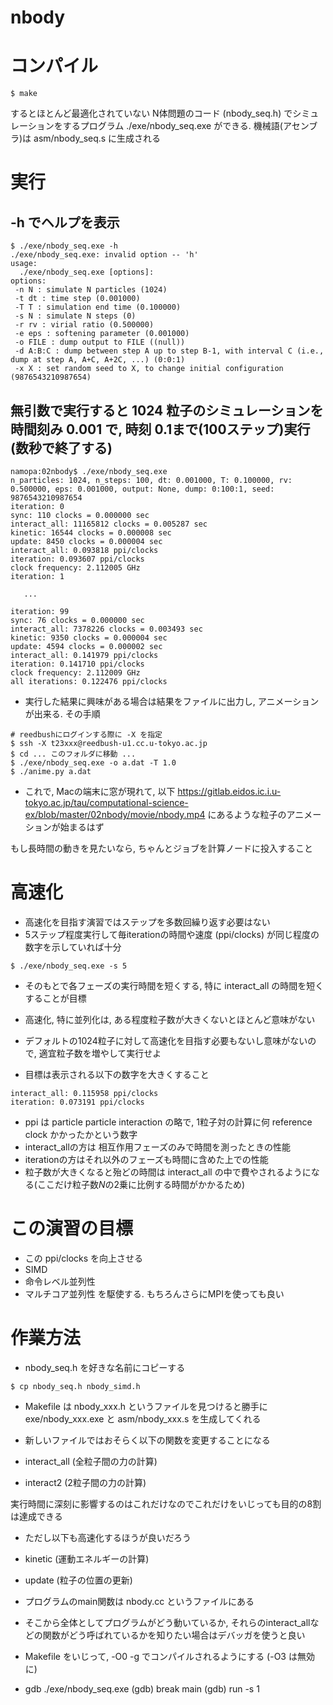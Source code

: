 # nbody

# コンパイル

```
$ make
```

するとほとんど最適化されていない N体問題のコード (nbody_seq.h) でシミュレーションをするプログラム ./exe/nbody_seq.exe ができる. 機械語(アセンブラ)は asm/nbody_seq.s に生成される

# 実行

## -h でヘルプを表示

```
$ ./exe/nbody_seq.exe -h
./exe/nbody_seq.exe: invalid option -- 'h'
usage:
  ./exe/nbody_seq.exe [options]:
options:
 -n N : simulate N particles (1024)
 -t dt : time step (0.001000)
 -T T : simulation end time (0.100000)
 -s N : simulate N steps (0)
 -r rv : virial ratio (0.500000)
 -e eps : softening parameter (0.001000)
 -o FILE : dump output to FILE ((null))
 -d A:B:C : dump between step A up to step B-1, with interval C (i.e., dump at step A, A+C, A+2C, ...) (0:0:1)
 -x X : set random seed to X, to change initial configuration (9876543210987654)
```

## 無引数で実行すると 1024 粒子のシミュレーションを時間刻み 0.001 で, 時刻 0.1まで(100ステップ)実行 (数秒で終了する)

```
namopa:02nbody$ ./exe/nbody_seq.exe
n_particles: 1024, n_steps: 100, dt: 0.001000, T: 0.100000, rv: 0.500000, eps: 0.001000, output: None, dump: 0:100:1, seed: 9876543210987654
iteration: 0
sync: 110 clocks = 0.000000 sec
interact_all: 11165812 clocks = 0.005287 sec
kinetic: 16544 clocks = 0.000008 sec
update: 8450 clocks = 0.000004 sec
interact_all: 0.093818 ppi/clocks
iteration: 0.093607 ppi/clocks
clock frequency: 2.112005 GHz
iteration: 1

   ...

iteration: 99
sync: 76 clocks = 0.000000 sec
interact_all: 7378226 clocks = 0.003493 sec
kinetic: 9350 clocks = 0.000004 sec
update: 4594 clocks = 0.000002 sec
interact_all: 0.141979 ppi/clocks
iteration: 0.141710 ppi/clocks
clock frequency: 2.112009 GHz
all iterations: 0.122476 ppi/clocks
```

* 実行した結果に興味がある場合は結果をファイルに出力し, アニメーションが出来る. その手順

```
# reedbushにログインする際に -X を指定
$ ssh -X t23xxx@reedbush-u1.cc.u-tokyo.ac.jp
$ cd ... このフォルダに移動 ...
$ ./exe/nbody_seq.exe -o a.dat -T 1.0
$ ./anime.py a.dat
```

* これで, Macの端末に窓が現れて, 以下 https://gitlab.eidos.ic.i.u-tokyo.ac.jp/tau/computational-science-ex/blob/master/02nbody/movie/nbody.mp4 にあるような粒子のアニメーションが始まるはず

もし長時間の動きを見たいなら, ちゃんとジョブを計算ノードに投入すること

# 高速化

* 高速化を目指す演習ではステップを多数回繰り返す必要はない
* 5ステップ程度実行して毎iterationの時間や速度 (ppi/clocks) が同じ程度の数字を示していれば十分

```
$ ./exe/nbody_seq.exe -s 5
```

* そのもとで各フェーズの実行時間を短くする, 特に interact_all の時間を短くすることが目標

* 高速化, 特に並列化は, ある程度粒子数が大きくないとほとんど意味がない
* デフォルトの1024粒子に対して高速化を目指す必要もないし意味がないので, 適宜粒子数を増やして実行せよ
* 目標は表示される以下の数字を大きくすること
```
interact_all: 0.115958 ppi/clocks
iteration: 0.073191 ppi/clocks
```
* ppi は particle particle interaction の略で, 1粒子対の計算に何 reference clock かかったかという数字
 * interact_allの方は 相互作用フェーズのみで時間を測ったときの性能
 * iterationの方はそれ以外のフェーズも時間に含めた上での性能
 * 粒子数が大きくなると殆どの時間は interact_all の中で費やされるようになる(ここだけ粒子数$N$の2乗に比例する時間がかかるため)
 
# この演習の目標

* この ppi/clocks を向上させる
 * SIMD
 * 命令レベル並列性
 * マルチコア並列性
を駆使する. もちろんさらにMPIを使っても良い

# 作業方法

* nbody_seq.h を好きな名前にコピーする
```
$ cp nbody_seq.h nbody_simd.h
```

* Makefile は nbody_xxx.h というファイルを見つけると勝手に exe/nbody_xxx.exe と asm/nbody_xxx.s を生成してくれる

* 新しいファイルではおそらく以下の関数を変更することになる

 * interact_all (全粒子間の力の計算)
 * interact2 (2粒子間の力の計算)

実行時間に深刻に影響するのはこれだけなのでこれだけをいじっても目的の8割は達成できる

* ただし以下も高速化するほうが良いだろう

 * kinetic (運動エネルギーの計算)
 * update (粒子の位置の更新)

* プログラムのmain関数は nbody.cc というファイルにある
* そこから全体としてプログラムがどう動いているか, それらのinteract_allなどの関数がどう呼ばれているかを知りたい場合はデバッガを使うと良い

 * Makefile をいじって, -O0 -g でコンパイルされるようにする (-O3 は無効に)
 * gdb ./exe/nbody_seq.exe
  (gdb) break main
  (gdb) run -s 1


